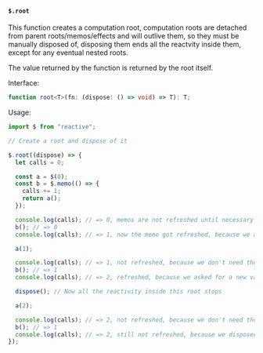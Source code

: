 #### `$.root`

This function creates a computation root, computation roots are detached from parent roots/memos/effects and will outlive them, so they must be manually disposed of, disposing them ends all the reactvity inside them, except for any eventual nested roots.

The value returned by the function is returned by the root itself.

Interface:

```ts
function root<T>(fn: (dispose: () => void) => T): T;
```

Usage:

```ts
import $ from "reactive";

// Create a root and dispose of it

$.root((dispose) => {
  let calls = 0;

  const a = $(0);
  const b = $.memo(() => {
    calls += 1;
    return a();
  });

  console.log(calls); // => 0, memos are not refreshed until necessary
  b(); // => 0
  console.log(calls); // => 1, now the memo got refreshed, because we asked for its value and it didn't have a fresh value

  a(1);

  console.log(calls); // => 1, not refreshed, because we don't need the new value yet
  b(); // => 1
  console.log(calls); // => 2, refreshed, because we asked for a new value

  dispose(); // Now all the reactivity inside this root stops

  a(2);

  console.log(calls); // => 2, not refreshed, because we don't need the new value yet
  b(); // => 1
  console.log(calls); // => 2, still not refreshed, because we disposed of the memo so its value will never change anymore
});
```